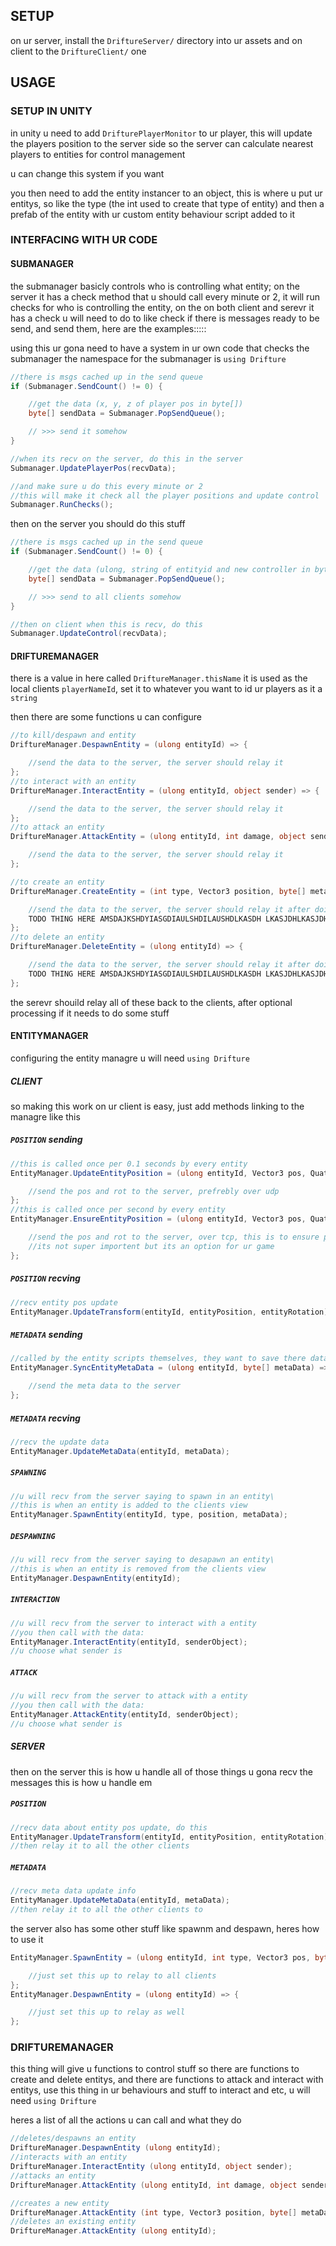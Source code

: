 
## SETUP

on ur server, install the `DriftureServer/` directory into ur assets
and on client to the `DriftureClient/` one

## USAGE

### SETUP IN UNITY

in unity u need to add `DrifturePlayerMonitor` to ur player, this will
update the players position to the server side so the server can calculate
nearest players to entities for control management

u can change this system if you want


you then need to add the entity instancer to an object, this is where u put
ur entitys, so like the type (the int used to create that type of entity) and
then a prefab of the entity with ur custom entity behaviour script added to it

### INTERFACING WITH UR CODE

#### SUBMANAGER

the submanager basicly controls who is controlling what entity;
on the server it has a check method that u should call every minute or 2, it will run checks
for who is controlling the entity, on the on both client and serevr it has a check u will need to do
to like check if there is messages ready to be send, and send them, here are the examples:::::

using this ur gona need to have a system in ur own code that checks the submanager
the namespace for the submanager is `using Drifture`
```cs
//there is msgs cached up in the send queue
if (Submanager.SendCount() != 0) {

    //get the data (x, y, z of player pos in byte[])
    byte[] sendData = Submanager.PopSendQueue();

    // >>> send it somehow
}

//when its recv on the server, do this in the server
Submanager.UpdatePlayerPos(recvData);

//and make sure u do this every minute or 2
//this will make it check all the player positions and update control
Submanager.RunChecks();
```

then on the server you should do this stuff
```cs
//there is msgs cached up in the send queue
if (Submanager.SendCount() != 0) {

    //get the data (ulong, string of entityid and new controller in byte[])
    byte[] sendData = Submanager.PopSendQueue();

    // >>> send to all clients somehow
}

//then on client when this is recv, do this
Submanager.UpdateControl(recvData);

```

#### DRIFTUREMANAGER

there is a value in here called `DriftureManager.thisName` it is used as the
local clients `playerNameId`, set it to whatever you want to id ur players as
it a `string`

then there are some functions u can configure
```cs
//to kill/despawn and entity
DriftureManager.DespawnEntity = (ulong entityId) => {

    //send the data to the server, the server should relay it
};
//to interact with an entity
DriftureManager.InteractEntity = (ulong entityId, object sender) => {

    //send the data to the server, the server should relay it
};
//to attack an entity
DriftureManager.AttackEntity = (ulong entityId, int damage, object sender) => {

    //send the data to the server, the server should relay it
};

//to create an entity
DriftureManager.CreateEntity = (int type, Vector3 position, byte[] metaData) => {

    //send the data to the server, the server should relay it after doing this:
    TODO THING HERE AMSDAJKSHDYIASGDIAULSHDILAUSHDLKASDH LKASJDHLKASJDHLKJASDHLKJASD
};
//to delete an entity
DriftureManager.DeleteEntity = (ulong entityId) => {

    //send the data to the server, the server should relay it after doing this:
    TODO THING HERE AMSDAJKSHDYIASGDIAULSHDILAUSHDLKASDH LKASJDHLKASJDHLKJASDHLKJASD
};
```
the serevr shouild relay all of these back to the clients, after optional processing if it needs to do some stuff

#### ENTITYMANAGER

configuring the entity managre
u will need `using Drifture`

##### CLIENT

so making this work on ur client is easy, just add methods linking to the managre like this
##### `POSITION` sending
```cs
//this is called once per 0.1 seconds by every entity
EntityManager.UpdateEntityPosition = (ulong entityId, Vector3 pos, Quaternion rot) => {

    //send the pos and rot to the server, prefrebly over udp
};
//this is called once per second by every entity
EntityManager.EnsureEntityPosition = (ulong entityId, Vector3 pos, Quaternion rot) => {

    //send the pos and rot to the server, over tcp, this is to ensure position syncing
    //its not super importent but its an option for ur game
};
```
##### `POSITION` recving
```cs
//recv entity pos update
EntityManager.UpdateTransform(entityId, entityPosition, entityRotation);
```
##### `METADATA` sending
```cs
//called by the entity scripts themselves, they want to save there data on teh server
EntityManager.SyncEntityMetaData = (ulong entityId, byte[] metaData) => {

    //send the meta data to the server
};
```
##### `METADATA` recving
```cs
//recv the update data
EntityManager.UpdateMetaData(entityId, metaData);
```
##### `SPAWNING`
```cs
//u will recv from the server saying to spawn in an entity\
//this is when an entity is added to the clients view
EntityManager.SpawnEntity(entityId, type, position, metaData);
```
##### `DESPAWNING`
```cs
//u will recv from the server saying to desapawn an entity\
//this is when an entity is removed from the clients view
EntityManager.DespawnEntity(entityId);
```
##### `INTERACTION`
```cs
//u will recv from the server to interact with a entity
//you then call with the data:
EntityManager.InteractEntity(entityId, senderObject);
//u choose what sender is
```
##### `ATTACK`
```cs
//u will recv from the server to attack with a entity
//you then call with the data:
EntityManager.AttackEntity(entityId, senderObject);
//u choose what sender is
```

##### SERVER

then on the server this is how u handle all of those things
u gona recv the messages this is how u handle em
##### `POSITION`
```cs
//recv data about entity pos update, do this
EntityManager.UpdateTransform(entityId, entityPosition, entityRotation);
//then relay it to all the other clients
```
##### `METADATA`
```cs
//recv meta data update info
EntityManager.UpdateMetaData(entityId, metaData);
//then relay it to all the other clients to
```

the server also has some other stuff like spawnm and despawn, heres how to use it
```cs
EntityManager.SpawnEntity = (ulong entityId, int type, Vector3 pos, byte[] metaData) => {

    //just set this up to relay to all clients
};
EntityManager.DespawnEntity = (ulong entityId) => {

    //just set this up to relay as well
};
```

### DRIFTUREMANAGER

this thing will give u functions to control stuff
so there are functions to create and delete entitys, and there are functions
to attack and interact with entitys, use this thing in ur behaviours and stuff
to interact and etc, u will need `using Drifture`

heres a list of all the actions u can call and what they do
```cs
//deletes/despawns an entity
DriftureManager.DespawnEntity (ulong entityId);
//interacts with an entity
DriftureManager.InteractEntity (ulong entityId, object sender);
//attacks an entity
DriftureManager.AttackEntity (ulong entityId, int damage, object sender);

//creates a new entity
DriftureManager.AttackEntity (int type, Vector3 position, byte[] metaData);
//deletes an existing entity
DriftureManager.AttackEntity (ulong entityId);
```
